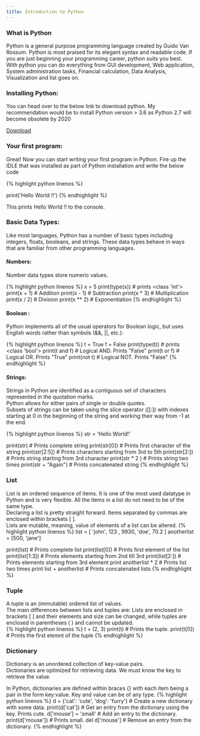 ```yaml
---
title: Introduction to Python
---
```


### What is Python
Python is a general purpose programming language created by Guido Van Rossum. Python is most praised for its elegant syntax and readable code. If you are just beginning your programming career, python suits you best.  
With python you can do everything from GUI development, Web application, System administration tasks, Financial calculation, Data Analysis, Visualization and list goes on.

### Installing Python:
You can head over to the below link to download python. My recommendation would be to install Python version > 3.6 as Python 2.7 will become obsolete by 2020

[Download](https://www.python.org/downloads/)

### Your first program:
Great! Now you can start writing your first program in Python. Fire up the IDLE that was installed as part of Python installation and write the below code

{% highlight python linenos %}

print('Hello World !!')
{% endhighlight %}

This prints Hello World !! to the console.

### Basic Data Types:
Like most languages, Python has a number of basic types including integers, floats, booleans, and strings. These data types behave in ways that are familiar from other programming languages.

#### Numbers:
Number data types store numeric values.

{% highlight python linenos %}
x = 5
print(type(x))  # prints <class 'int'>
print(x + 1)    # Addition
print(x - 1)	# Subtraction
print(x * 3)	# Multiplication
print(x / 2)	# Division
print(x ** 2)	# Exponentiation
{% endhighlight %}

#### Boolean : 
Python implements all of the usual operators for Boolean logic, but uses English words rather than symbols (&&, ||, etc.):

{% highlight python linenos %}
t = True
f = False
print(type(t))    # prints <class 'bool'>
print(t and f)    # Logical AND. Prints "False"
print(t or f)	  # Logical OR. Prints "True"
print(not t)	  # Logical NOT. Prints "False"
{% endhighlight %}

#### Strings:
Strings in Python are identified as a contiguous set of characters represented in the quotation marks.  
Python allows for either pairs of single or double quotes.  
Subsets of strings can be taken using the slice operator ([[:]) with indexes starting at 0 in the beginning of the string and working their way from -1 at the end.

{% highlight python linenos %}
str = 'Hello World!'

print(str)         	 # Prints complete string
print(str[0])      	 # Prints first character of the string
print(str[2:5])    	 # Prints characters starting from 3rd to 5th
print(str[2:])       # Prints string starting from 3rd character
print(str * 2 )    	 # Prints string two times
print(str + "Again") # Prints concatenated string
{% endhighlight %}

### List
List is an ordered sequence of items. It is one of the most used datatype in Python and is very flexible. All the items in a list do not need to be of the same type.  
Declaring a list is pretty straight forward. Items separated by commas are enclosed within brackets [ ].  
Lists are mutable, meaning, value of elements of a list can be altered.
{% highlight python linenos %}
list = [ 'john', 123 , 9930, 'doe', 70.2 ]
anotherlist = [500, 'jane']

print(list)         # Prints complete list
print(list[0])       # Prints first element of the list
print(list[1:3])     # Prints elements starting from 2nd till 3rd 
print(list[2:])      # Prints elements starting from 3rd element
print anotherlist * 2  # Prints list two times
print list + anotherlist # Prints concatenated lists
{% endhighlight %}

### Tuple

A tuple is an (immutable) ordered list of values.  
The main differences between lists and tuples are: Lists are enclosed in brackets [ ] and their elements and size can be changed, while tuples are enclosed in parentheses ( ) and cannot be updated.  
{% highlight python linenos %}
t = (2, 3)
print(t)	# Prints the tuple.
print(t[0])	# Prints the first elemnt of the tuple
{% endhighlight %}

### Dictionary
Dictionary is an unordered collection of key-value pairs.  
Dictionaries are optimized for retrieving data. We must know the key to retrieve the value.  

In Python, dictionaries are defined within braces {} with each item being a pair in the form key:value. Key and value can be of any type.
{% highlight python linenos %}
d = {'cat': 'cute', 'dog': 'furry'}  # Create a new dictionary with some data.
print(d['cat'])	# Get an entry from the dictionary using the key. Prints cute.
d['mouse'] = 'small'	# Add an entry to the dictionary.
print(d['mouse'])		# Prints small.
del d['mouse']			# Remove an entry from the dictionary.
{% endhighlight %}



